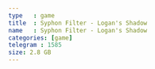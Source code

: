 ```yaml
---
type   : game
title  : Syphon Filter - Logan's Shadow
name   : Syphon Filter - Logan's Shadow
categories: [game]
telegram : 1585
size: 2.8 GB
---
```



